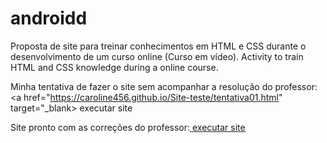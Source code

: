 # androidd
Proposta de site para treinar conhecimentos em HTML e CSS durante o desenvolvimento de um curso online (Curso em vídeo).
Activity to train HTML and CSS knowledge during a online course.

Minha tentativa de fazer o site sem acompanhar a resolução do professor: <a href="https://caroline456.github.io/Site-teste/tentativa01.html" target="_blank> executar site</a>

Site pronto com as correções do professor:<a href="https://caroline456.github.io/Site-teste/android.html" terget="_blank"> executar site</a>
